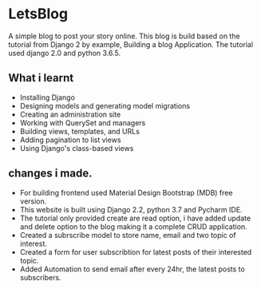 # LetsBlog
 A simple blog to post your story online.
 This blog is build based on the tutorial from Django 2 by example, Building a blog Application.
 The tutorial used django 2.0 and python 3.6.5.
 
## What i learnt
 + Installing Django
 + Designing models and generating model migrations
 + Creating an administration site
 + Working with QuerySet and managers
 + Building views, templates, and URLs
 + Adding pagination to list views
 + Using Django's class-based views
 
## changes i made.
 + For building frontend used Material Design Bootstrap (MDB) free version.
 + This website is built using Django 2.2, python 3.7 and Pycharm IDE.
 + The tutorial only provided create are read option, i have added update and delete option to the blog making it a complete CRUD application.
 + Created a subrscribe model to store name, email and two topic of interest.
 + Created a form for user subscribtion for latest posts of their interested topic.
 + Added Automation to send email after every 24hr, the latest posts to subscribers.   
 

